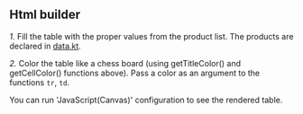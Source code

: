 ## Html builder

_1._ Fill the table with the proper values from the product list.
The products are declared in [data.kt](/#/Kotlin%20Koans/Builders/Html%20builders/data.kt).

_2._ Color the table like a chess board (using getTitleColor() and getCellColor() functions above).
Pass a color as an argument to the functions `tr`, `td`.

You can run 'JavaScript(Canvas)' configuration to see the rendered table.